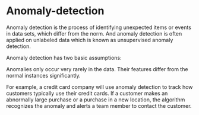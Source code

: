 # Anomaly-detection
 Anomaly detection is the process of identifying unexpected items or events in data sets, which differ from the norm. And anomaly detection is often applied on unlabeled data which is known as unsupervised anomaly detection.
 
Anomaly detection has two basic assumptions:

Anomalies only occur very rarely in the data.
Their features differ from the normal instances significantly.

For example, a credit card company will use anomaly detection to track how customers typically use their credit cards. If a customer makes an abnormally large purchase or a purchase in a new location, the algorithm recognizes the anomaly and alerts a team member to contact the customer.
